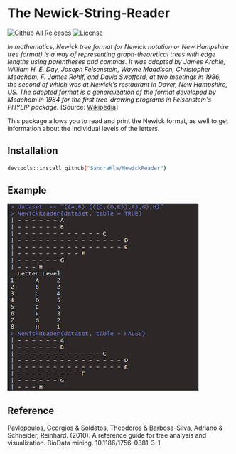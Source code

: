 # The Newick-String-Reader

[![Github All Releases](https://img.shields.io/github/downloads/SandraKla/NewickReader/total.svg)]()
[![License](https://img.shields.io/github/license/SandraKla/NewickReader.svg)]()

*In mathematics, Newick tree format (or Newick notation or New Hampshire tree format) is a way of representing graph-theoretical trees with edge lengths using parentheses and commas. It was adopted by James Archie, William H. E. Day, Joseph Felsenstein, Wayne Maddison, Christopher Meacham, F. James Rohlf, and David Swofford, at two meetings in 1986, the second of which was at Newick's restaurant in Dover, New Hampshire, US. The adopted format is a generalization of the format developed by Meacham in 1984 for the first tree-drawing programs in Felsenstein's PHYLIP package.* [Source: [Wikipedia](https://en.wikipedia.org/wiki/Newick_format)]

This package allows you to read and print the Newick format, as well to get information about the individual levels of the letters.

## Installation

```bash
devtools::install_github("SandraKla/NewickReader")
```

## Example

![Web app](man/figures/figure.png)

## Reference

Pavlopoulos, Georgios & Soldatos, Theodoros & Barbosa-Silva, Adriano & Schneider, Reinhard. (2010). A reference guide for tree analysis and visualization. BioData mining. 10.1186/1756-0381-3-1. 
